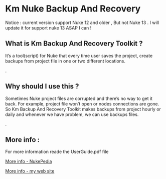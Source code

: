 # Km Nuke Backup And Recovery

Notice : current version support Nuke 12 and older , But not Nuke 13 . I will update it for support nuke 13 ASAP I can ! 

## What is Km Backup And Recovery Toolkit ?
It’s a tool(script) for Nuke that every time user saves the project, create backups from project file in one or two different locations.

.

## Why should I use this ?
Sometimes Nuke project files are corrupted and there’s no way to get it back. For example, project file won’t open or nodes connections are gone. So Km Backup And Recovery Toolkit makes backups from project hourly or daily and whenever we have problem, we can use backups files.


.


## More info : 

For more information reade the UserGuide.pdf file

<a href="http://www.nukepedia.com/python/misc/nuke-backup-and-recovery-toolkit" target="_blank">More info - NukePedia</a>

<a href="http://www.kmworks.ir/index.php/portfolio/nuke-backup-and-recovery-toolkit/" target="_blank">More info - my web site</a>
